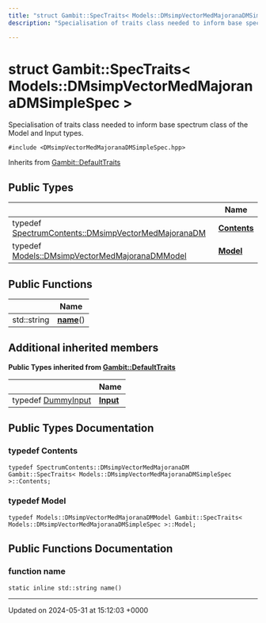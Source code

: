```yaml
---
title: "struct Gambit::SpecTraits< Models::DMsimpVectorMedMajoranaDMSimpleSpec >"
description: "Specialisation of traits class needed to inform base spectrum class of the Model and Input types. "

---
```


# struct Gambit::SpecTraits< Models::DMsimpVectorMedMajoranaDMSimpleSpec >



Specialisation of traits class needed to inform base spectrum class of the Model and Input types. 


`#include <DMsimpVectorMedMajoranaDMSimpleSpec.hpp>`

Inherits from [Gambit::DefaultTraits](/documentation/code/classes/structgambit_1_1defaulttraits/)

## Public Types

|                | Name           |
| -------------- | -------------- |
| typedef [SpectrumContents::DMsimpVectorMedMajoranaDM](/documentation/code/classes/structgambit_1_1spectrumcontents_1_1dmsimpvectormedmajoranadm/) | **[Contents](/documentation/code/classes/structgambit_1_1spectraits_3_01models_1_1dmsimpvectormedmajoranadmsimplespec_01_4/#typedef-contents)**  |
| typedef [Models::DMsimpVectorMedMajoranaDMModel](/documentation/code/classes/classgambit_1_1models_1_1dmsimpvectormedmajoranadmmodel/) | **[Model](/documentation/code/classes/structgambit_1_1spectraits_3_01models_1_1dmsimpvectormedmajoranadmsimplespec_01_4/#typedef-model)**  |

## Public Functions

|                | Name           |
| -------------- | -------------- |
| std::string | **[name](/documentation/code/classes/structgambit_1_1spectraits_3_01models_1_1dmsimpvectormedmajoranadmsimplespec_01_4/#function-name)**() |

## Additional inherited members

**Public Types inherited from [Gambit::DefaultTraits](/documentation/code/classes/structgambit_1_1defaulttraits/)**

|                | Name           |
| -------------- | -------------- |
| typedef [DummyInput](/documentation/code/classes/classgambit_1_1dummyinput/) | **[Input](/documentation/code/classes/structgambit_1_1defaulttraits/#typedef-input)**  |


## Public Types Documentation

### typedef Contents

```
typedef SpectrumContents::DMsimpVectorMedMajoranaDM Gambit::SpecTraits< Models::DMsimpVectorMedMajoranaDMSimpleSpec >::Contents;
```


### typedef Model

```
typedef Models::DMsimpVectorMedMajoranaDMModel Gambit::SpecTraits< Models::DMsimpVectorMedMajoranaDMSimpleSpec >::Model;
```


## Public Functions Documentation

### function name

```
static inline std::string name()
```


-------------------------------

Updated on 2024-05-31 at 15:12:03 +0000